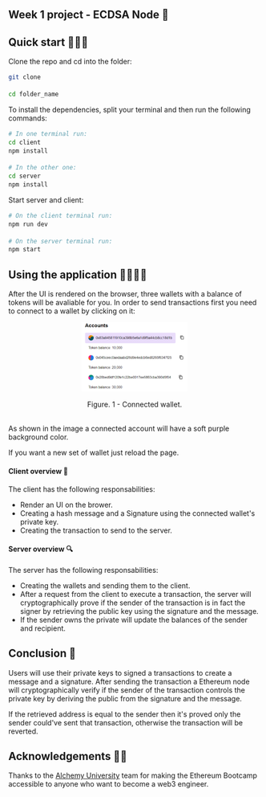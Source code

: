 ## Week 1 project - ECDSA Node 🌌

## Quick start 🏃‍♀️🏃

Clone the repo and cd into the folder:

```bash
git clone

cd folder_name
```

To install the dependencies, split your terminal and then run the following commands:

```bash
# In one terminal run:
cd client
npm install

# In the other one:
cd server
npm install
```

Start server and client:

```bash
# On the client terminal run:
npm run dev

# On the server terminal run:
npm start
```

## Using the application 👩‍💻👨‍💻

After the UI is rendered on the browser, three wallets with a balance of tokens will be avaliable for you. In order to send transactions first you need to connect to a wallet by clicking on it:

<div align="center">
  <figure >
    <img src="./images/Captura.PNG" alt="wallets" style="width:50%" >
  </figure>
  <div>
    <figcaption>Figure. 1 - Connected wallet.</figcaption>
  </div>
</div>

<br/>

As shown in the image a connected account will have a soft purple background color.

If you want a new set of wallet just reload the page.

#### Client overview 🔎

The client has the following responsabilities:

- Render an UI on the brower.
- Creating a hash message and a Signature using the connected wallet's private key.
- Creating the transaction to send to the server.

#### Server overview 🔍

The server has the following responsabilities:

- Creating the wallets and sending them to the client.
- After a request from the client to execute a transaction, the server will cryptographically prove if the sender of the transaction is in fact the signer by retrieving the public key using the signature and the message.
- If the sender owns the private will update the balances of the sender and recipient.

## Conclusion 👀

Users will use their private keys to signed a transactions to create a message and a signature. After sending the transaction a Ethereum node will cryptographically verify if the sender of the transaction controls the private key by deriving the public from the signature and the message.

If the retrieved address is equal to the sender then it's proved only the sender could've sent that transaction, otherwise the transaction will be reverted.

## Acknowledgements 🎉🎉

Thanks to the [Alchemy University](https://www.alchemy.com/dapps/alchemy-university) team for making the Ethereum Bootcamp accessible to anyone who want to become a web3 engineer.
